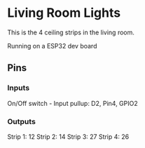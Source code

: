 # Living Room Lights

This is the 4 ceiling strips in the living room.

Running on a ESP32 dev board

## Pins

### Inputs

On/Off switch - Input pullup: D2, Pin4, GPIO2 

### Outputs

Strip 1: 12
Strip 2: 14
Strip 3: 27
Strip 4: 26
